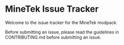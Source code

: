 MineTek Issue Tracker
===

Welcome to the issue tracker for the MineTek modpack.


Before submitting an issue, please read the guidelines in CONTRIBUTING.md before submitting an issue.
